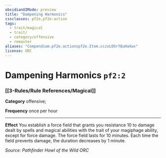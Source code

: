 ```yaml
---
obsidianUIMode: preview
title: "Dampening Harmonics"
cssclasses: pf2e,pf2e-action
tags:
  - trait/magical
  - trait/
  - category/offensive
  - remaster
aliases: "Compendium.pf2e.actionspf2e.Item.cczvLO5r7QuHaXwx"
license: ORC
---
```

# Dampening Harmonics `pf2:2`

### [[3-Rules/Rule References/Magical]]

**Category** offensive; 




**Frequency** once per hour

* * *

**Effect** You establish a force field that grants you resistance 10 to damage dealt by spells and magical abilities with the trait of your magiphage ability, except for force damage. The force field lasts for 10 minutes. Each time the field prevents damage, the duration decreases by 1 minute.

*Source: Pathfinder Howl of the Wild*
*ORC*